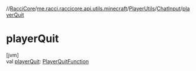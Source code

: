 //[RacciCore](../../../../index.md)/[me.racci.raccicore.api.utils.minecraft](../../index.md)/[PlayerUtils](../index.md)/[ChatInput](index.md)/[playerQuit](player-quit.md)

# playerQuit

[jvm]\
val [playerQuit](player-quit.md): [PlayerQuitFunction](../../index.md#-400580617%2FClasslikes%2F-1216412040)

